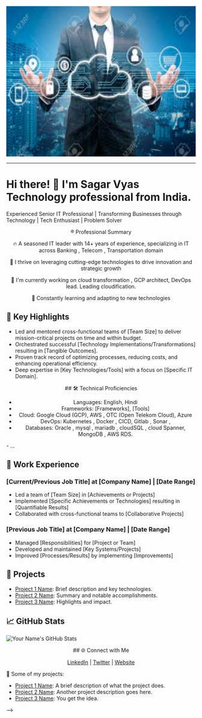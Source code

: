 
<div align="center">
  <img src="professional.jpeg" width="800" height="400" alt="Header Image">
</div>

---

# Hi there! 👋 I'm Sagar Vyas Technology professional from India.

Experienced Senior IT Professional | Transforming Businesses through Technology | Tech Enthusiast | Problem Solver

<div align="center">
  
® Professional Summary

🔥 A seasoned IT leader with 14+ years of experience, specializing in IT across Banking , Telecom , Transportation domain

🚀 I thrive on leveraging cutting-edge technologies to drive innovation and strategic growth

🔭 I'm currently working on cloud transformation , GCP architect, DevOps lead. Leading cloudification.

🌱 Constantly learning and adapting to new technologies

</div>

## 💼 Key Highlights

- Led and mentored cross-functional teams of [Team Size] to deliver mission-critical projects on time and within budget.
- Orchestrated successful [Technology Implementations/Transformations] resulting in [Tangible Outcomes].
- Proven track record of optimizing processes, reducing costs, and enhancing operational efficiency.
- Deep expertise in [Key Technologies/Tools] with a focus on [Specific IT Domain].

<div align="center">
## 🛠️ Technical Proficiencies

- Languages: English, Hindi
- Frameworks: [Frameworks], [Tools]
- Cloud: Google Cloud (GCP), AWS , OTC (Open Telekom Cloud), Azure
- DevOps: Kubernetes , Docker , CICD, Gitlab , Sonar ,
- Databases: Oracle , mysql , mariadb , cloudSQL , cloud Spanner, MongoDB , AWS RDS.

</div>
- ...

## 💼 Work Experience

### [Current/Previous Job Title] at [Company Name] | [Date Range]

- Led a team of [Team Size] in [Achievements or Projects]
- Implemented [Specific Achievements or Technologies] resulting in [Quantifiable Results]
- Collaborated with cross-functional teams to [Collaborative Projects]

### [Previous Job Title] at [Company Name] | [Date Range]

- Managed [Responsibilities] for [Project or Team]
- Developed and maintained [Key Systems/Projects]
- Improved [Processes/Results] by implementing [Improvements]

## 🚀 Projects

- [Project 1 Name](https://github.com/yourusername/project1): Brief description and key technologies.
- [Project 2 Name](https://github.com/yourusername/project2): Summary and notable accomplishments.
- [Project 3 Name](https://github.com/yourusername/project3): Highlights and impact.

## 📈 GitHub Stats

![Your Name's GitHub Stats](https://github-readme-stats.vercel.app/api?username=yourusername&show_icons=true&theme=dark)


<div align="center">
## 🌐 Connect with Me

[LinkedIn](https://www.linkedin.com/in/yourlinkedinprofile) | [Twitter](https://twitter.com/yourtwitterhandle) | [Website](https://yourportfolio.com)
</div>

🚀 Some of my projects:

- [Project 1 Name](https://github.com/yourusername/project1): A brief description of what the project does.
- [Project 2 Name](https://github.com/yourusername/project2): Another project description goes here.
- [Project 3 Name](https://github.com/yourusername/project3): You get the idea.


-->
